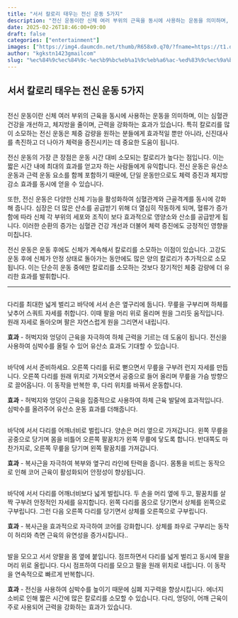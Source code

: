 ```yaml
---
title: "서서 칼로리 태우는 전신 운동 5가지"
description: "전신 운동이란 신체 여러 부위의 근육을 동시에 사용하는 운동을 의미하며, 이는 심혈관 건강을 개선하고, 체지방을 줄이며, 근력을 강화하는 효과가 있습니다. 특히 칼로리를 많이 소모하는 전신 운동은 체중 감량을 원하는 분들에게 효과적일 뿐만 아니라, 신진대사를 촉진하고 "
date: 2025-02-26T18:46:00+09:00
draft: false
categories: ["entertainment"]
images: ["https://img4.daumcdn.net/thumb/R658x0.q70/?fname=https://t1.daumcdn.net/news/202412/02/tenbody/20241202073012199ysoa.jpg", "https://t1.daumcdn.net/news/202412/02/tenbody/20241202073012523lsyh.gif", "https://t1.daumcdn.net/news/202412/02/tenbody/20241202073012866ysph.gif", "https://t1.daumcdn.net/news/202412/02/tenbody/20241202073013158twvp.gif", "https://t1.daumcdn.net/news/202412/02/tenbody/20241202073013427oyrd.gif"]
author: "kgkstn1423gmailcom"
slug: "%ec%84%9c%ec%84%9c-%ec%b9%bc%eb%a1%9c%eb%a6%ac-%ed%83%9c%ec%9a%b0%eb%8a%94-%ec%a0%84%ec%8b%a0-%ec%9a%b4%eb%8f%99-5%ea%b0%80%ec%a7%80"
---
```


<h2 >서서 칼로리 태우는 전신 운동 5가지</h2> <figure ><img src="https://img4.daumcdn.net/thumb/R658x0.q70/?fname=https://t1.daumcdn.net/news/202412/02/tenbody/20241202073012199ysoa.jpg" alt=""/></figure> <p>전신 운동이란 신체 여러 부위의 근육을 동시에 사용하는 운동을 의미하며, 이는 심혈관 건강을 개선하고, 체지방을 줄이며, 근력을 강화하는 효과가 있습니다. 특히 칼로리를 많이 소모하는 전신 운동은 체중 감량을 원하는 분들에게 효과적일 뿐만 아니라, 신진대사를 촉진하고 더 나아가 체력을 증진시키는 데 중요한 도움이 됩니다.</p> <p>전신 운동의 가장 큰 장점은 운동 시간 대비 소모되는 칼로리가 높다는 점입니다. 이는 짧은 시간 내에 최대의 효과를 얻고자 하는 사람들에게 유익합니다. 전신 운동은 유산소 운동과 근력 운동 요소를 함께 포함하기 때문에, 단일 운동만으로도 체력 증진과 체지방 감소 효과를 동시에 얻을 수 있습니다.</p> <p>또한, 전신 운동은 다양한 신체 기능을 활성화하여 심혈관계와 근골격계를 동시에 강화해 줍니다. 심장은 더 많은 산소를 공급받기 위해 더 열심히 작동하게 되며, 혈류가 증가함에 따라 신체 각 부위의 세포와 조직이 보다 효과적으로 영양소와 산소를 공급받게 됩니다. 이러한 순환의 증가는 심혈관 건강 개선과 더불어 체력 증진에도 긍정적인 영향을 미칩니다.</p> <p>전신 운동은 운동 후에도 신체가 계속해서 칼로리를 소모하는 이점이 있습니다. 고강도 운동 후에 신체가 안정 상태로 돌아가는 동안에도 많은 양의 칼로리가 추가적으로 소모됩니다. 이는 단순히 운동 중에만 칼로리를 소모하는 것보다 장기적인 체중 감량에 더 유리한 효과를 발휘합니다.</p> <hr /> <figure ><img src="https://t1.daumcdn.net/news/202412/02/tenbody/20241202073012523lsyh.gif" alt=""/></figure> <p>다리를 최대한 넓게 벌리고 바닥에 서서 손은 옆구리에 둡니다. 무릎을 구부리며 하체를 낮추어 스쿼트 자세를 취합니다. 이때 팔을 머리 위로 올리며 원을 그리듯 움직입니다. 원래 자세로 돌아오며 팔은 자연스럽게 원을 그리면서 내립니다.</p> <p><strong>효과</strong> - 허벅지와 엉덩이 근육을 자극하여 하체 근력을 기르는 데 도움이 됩니다. 전신을 사용하여 심박수를 올릴 수 있어 유산소 효과도 기대할 수 있습니다.</p> <figure ><img src="https://t1.daumcdn.net/news/202412/02/tenbody/20241202073012866ysph.gif" alt=""/></figure> <p>바닥에 서서 준비하세요. 오른쪽 다리를 뒤로 뻗으면서 무릎을 구부려 런지 자세를 만듭니다. 오른쪽 다리를 원래 위치로 가져오면서 공중으로 들어 올리며 무릎을 가슴 방향으로 끌어옵니다. 이 동작을 반복한 후, 다리 위치를 바꿔서 운동합니다.</p> <p><strong>효과</strong> - 허벅지와 엉덩이 근육을 집중적으로 사용하여 하체 근육 발달에 효과적입니다. 심박수를 올려주어 유산소 운동 효과를 더해줍니다.</p> <figure ><img src="https://t1.daumcdn.net/news/202412/02/tenbody/20241202073013158twvp.gif" alt=""/></figure> <p>바닥에 서서 다리를 어깨너비로 벌립니다. 양손은 머리 옆으로 가져갑니다. 왼쪽 무릎을 공중으로 당기며 몸을 비틀어 오른쪽 팔꿈치가 왼쪽 무릎에 닿도록 합니다. 반대쪽도 마찬가지로, 오른쪽 무릎을 당기며 왼쪽 팔꿈치를 가져갑니다.</p> <p><strong>효과</strong> - 복사근을 자극하여 복부와 옆구리 라인에 탄력을 줍니다. 몸통을 비트는 동작으로 인해 코어 근육이 활성화되어 안정성이 향상됩니다.</p> <figure ><img src="https://t1.daumcdn.net/news/202412/02/tenbody/20241202073013427oyrd.gif" alt=""/></figure> <p>바닥에 서서 다리를 어깨너비보다 넓게 벌립니다. 두 손을 머리 옆에 두고, 팔꿈치를 살짝 구부려 안정적인 자세를 유지합니다. 왼쪽 다리를 몸으로 당기면서 상체를 왼쪽으로 구부립니다. 그런 다음 오른쪽 다리를 당기면서 상체를 오른쪽으로 구부립니다.</p> <p><strong>효과</strong> - 복사근을 효과적으로 자극하여 코어를 강화합니다. 상체를 좌우로 구부리는 동작이 허리와 측면 근육의 유연성을 증가시킵니다..</p> <figure ><img src="https://t1.daumcdn.net/news/202412/02/tenbody/20241202073013731quca.gif" alt=""/></figure> <p>발을 모으고 서서 양팔을 몸 옆에 붙입니다. 점프하면서 다리를 넓게 벌리고 동시에 팔을 머리 위로 올립니다. 다시 점프하여 다리를 모으고 팔을 원래 위치로 내립니다. 이 동작을 연속적으로 빠르게 반복합니다.</p> <p><strong>효과</strong> - 전신을 사용하여 심박수를 높이기 때문에 심폐 지구력을 향상시킵니다. 에너지 소비로 인해 짧은 시간에 많은 칼로리를 소모할 수 있습니다. 다리, 엉덩이, 어깨 근육이 주로 사용되어 근력을 강화하는 효과가 있습니다.</p>